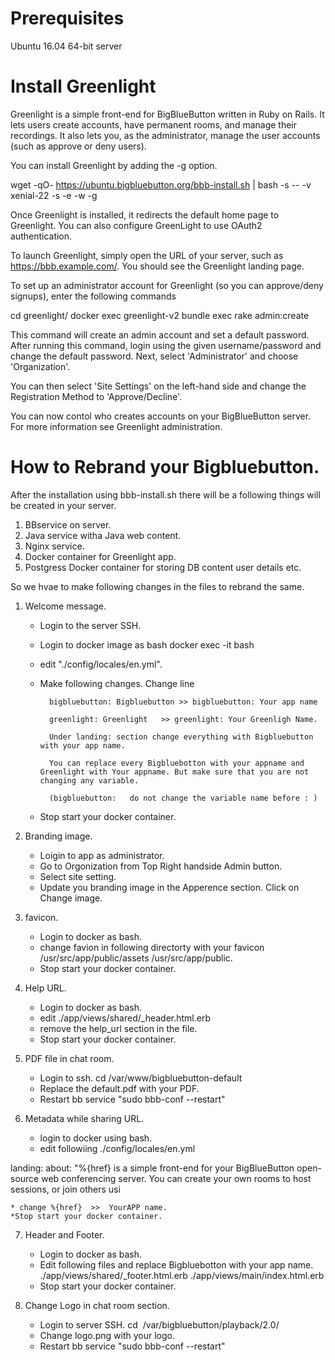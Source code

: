 # Prerequisites
Ubuntu 16.04 64-bit server

# Install Greenlight
Greenlight is a simple front-end for BigBlueButton written in Ruby on Rails. It lets users create accounts, have permanent rooms, and manage their recordings. It also lets you, as the administrator, manage the user accounts (such as approve or deny users).

You can install Greenlight by adding the -g option.

wget -qO- https://ubuntu.bigbluebutton.org/bbb-install.sh | bash -s -- -v xenial-22 -s <replace with your domain> -e <replace with mail account> -w -g

Once Greenlight is installed, it redirects the default home page to Greenlight. You can also configure GreenLight to use OAuth2 authentication.

To launch Greenlight, simply open the URL of your server, such as https://bbb.example.com/. You should see the Greenlight landing page.

To set up an administrator account for Greenlight (so you can approve/deny signups), enter the following commands

cd greenlight/
docker exec greenlight-v2 bundle exec rake admin:create

This command will create an admin account and set a default password. After running this command, login using the given username/password and change the default password. Next, select 'Administrator' and choose 'Organization'.


You can then select 'Site Settings' on the left-hand side and change the Registration Method to 'Approve/Decline'.


You can now contol who creates accounts on your BigBlueButton server. For more information see Greenlight administration.


# How to Rebrand your Bigbluebutton. 

After the installation using bbb-install.sh there will be a following things will be created in your server. 

1. BBservice on server. 
2. Java service witha Java web content.
3. Nginx service.
4. Docker container for Greenlight app.
5. Postgress Docker container for storing DB content user details etc. 

So we hvae to make following changes in the files to rebrand the same. 

1. Welcome message. 

    * Login to the server SSH.
    * Login to docker image as bash
            docker exec -it <greenlightcontainer id> bash
    * edit "./config/locales/en.yml". 
    * Make following changes. 
        Change line 

            bigbluebutton: Bigbluebutton >> bigbluebutton: Your app name

            greenlight: Greenlight   >> greenlight: Your Greenligh Name. 

            Under landing: section change everything with Bigbluebutton with your app name. 

            You can replace every Bigbluebotton with your appname and Greenlight with Your appname. But make sure that you are not changing any variable. 

            (bigbluebutton:   do not change the variable name before : )

    * Stop start your docker container. 



2. Branding image.

    * Loigin to app as administrator. 
    * Go to Orgonization from Top Right handside Admin button.
    * Select site setting. 
    * Update you branding image in the Apperence section. Click on Change image. 
3. favicon.

    * Login to docker as bash.
    * change favion in following directorty with your favicon 
                /usr/src/app/public/assets
                /usr/src/app/public.
    * Stop start your docker container. 


4. Help URL.

    * Login to docker as bash.
    * edit ./app/views/shared/_header.html.erb  
    * remove the help_url section in the file. 
    * Stop start your docker container. 


5. PDF file in chat room. 


    * Login to ssh.
        cd /var/www/bigbluebutton-default
    * Replace the default.pdf with your PDF.  
    * Restart bb service "sudo bbb-conf --restart"


6. Metadata while sharing URL.

    * login to docker using bash.
    * edit followiing ./config/locales/en.yml

landing:                                                                            about: "%{href} is a simple front-end for your BigBlueButton open-source web conferencing server. You can create your own rooms to host sessions, or join others usi
 
    * change %{href}  >>  YourAPP name. 
    *Stop start your docker container. 

7. Header and Footer. 

    * Login to docker as bash.
    * Edit following files and replace Bigbluebotton with your app name. 
        ./app/views/shared/_footer.html.erb
        ./app/views/main/index.html.erb
    * Stop start your docker container. 


8. Change Logo in chat room section.

    * Login to server SSH.
        cd  /var/bigbluebutton/playback/2.0/
    * Change logo.png with your logo.
    * Restart bb service "sudo bbb-conf --restart"
